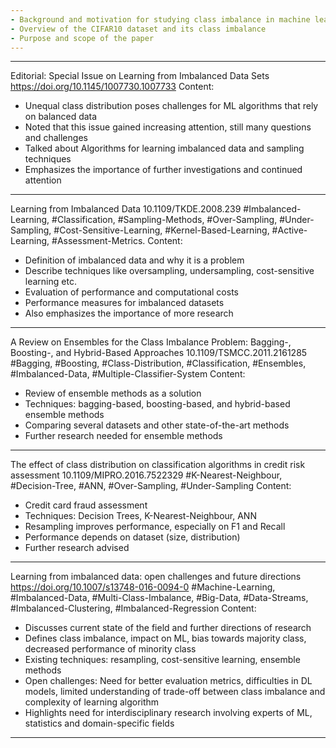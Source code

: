 ```yaml
---
- Background and motivation for studying class imbalance in machine learning
- Overview of the CIFAR10 dataset and its class imbalance
- Purpose and scope of the paper
---
```


---
Editorial: Special Issue on Learning from Imbalanced Data Sets
https://doi.org/10.1145/1007730.1007733
Content:
- Unequal class distribution poses challenges for ML algorithms that rely on balanced data
- Noted that this issue gained increasing attention, still many questions and challenges
- Talked about Algorithms for learning imbalanced data and sampling techniques
- Emphasizes the importance of further investigations and continued attention
---
Learning from Imbalanced Data
10.1109/TKDE.2008.239
#Imbalanced-Learning, #Classification, #Sampling-Methods, #Over-Sampling, #Under-Sampling, #Cost-Sensitive-Learning, #Kernel-Based-Learning, #Active-Learning, #Assessment-Metrics.
Content:
- Definition of imbalanced data and why it is a problem
- Describe techniques like oversampling, undersampling, cost-sensitive learning etc.
- Evaluation of performance and computational costs
- Performance measures for imbalanced datasets
- Also emphasizes the importance of more research
---
A Review on Ensembles for the Class Imbalance Problem: Bagging-, Boosting-, and Hybrid-Based Approaches
10.1109/TSMCC.2011.2161285
#Bagging, #Boosting, #Class-Distribution, #Classification, #Ensembles, #Imbalanced-Data, #Multiple-Classifier-System
Content:
- Review of ensemble methods as a solution
- Techniques: bagging-based, boosting-based, and hybrid-based ensemble methods
- Comparing several datasets and other state-of-the-art methods
- Further research needed for ensemble methods
---
The effect of class distribution on classification algorithms in credit risk assessment
10.1109/MIPRO.2016.7522329
#K-Nearest-Neighbour, #Decision-Tree, #ANN, #Over-Sampling, #Under-Sampling 
Content:
- Credit card fraud assessment
- Techniques: Decision Trees, K-Nearest-Neighbour, ANN
- Resampling improves performance, especially on F1 and Recall
- Performance depends on dataset (size, distribution)
- Further research advised
---
Learning from imbalanced data: open challenges and future directions
https://doi.org/10.1007/s13748-016-0094-0
#Machine-Learning, #Imbalanced-Data, #Multi-Class-Imbalance, #Big-Data, #Data-Streams, #Imbalanced-Clustering, #Imbalanced-Regression
Content:
- Discusses current state of the field and further directions of research
- Defines class imbalance, impact on ML, bias towards majority class, decreased performance of minority class
- Existing techniques: resampling, cost-sensitive learning, ensemble methods
- Open challenges: Need for better evaluation metrics, difficulties in DL models, limited understanding of trade-off between class imbalance and complexity of learning algorithm
- Highlights need for interdisciplinary research involving experts of ML, statistics and domain-specific fields
---
